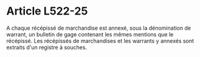 # Article L522-25

A chaque récépissé de marchandise est annexé, sous la dénomination de warrant, un bulletin de gage contenant les mêmes mentions que le récépissé.   Les récépissés de marchandises et les warrants y annexés sont extraits d'un registre à souches.